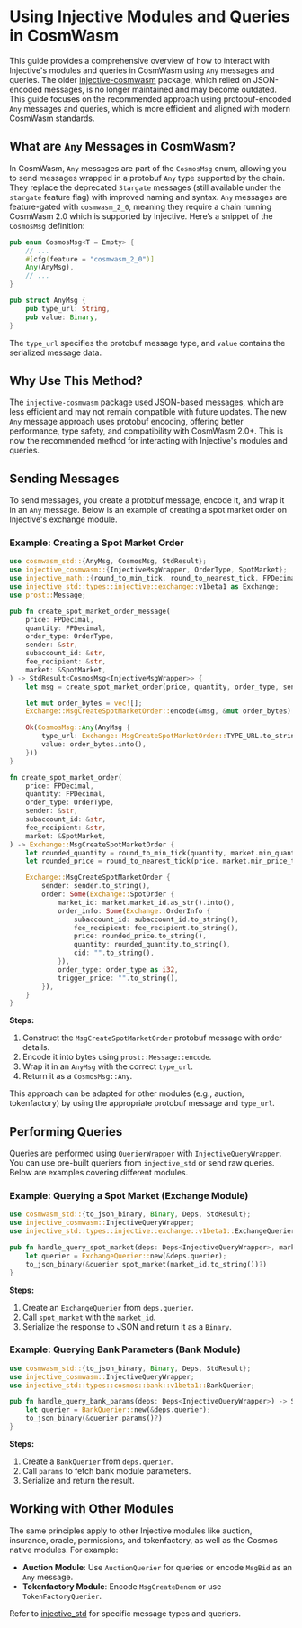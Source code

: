 # Using Injective Modules and Queries in CosmWasm

This guide provides a comprehensive overview of how to interact with Injective's modules and queries in CosmWasm using `Any` messages and queries. The older [injective-cosmwasm](https://github.com/InjectiveLabs/cw-injective/tree/dev/packages/injective-cosmwasm) package, which relied on JSON-encoded messages, is no longer maintained and may become outdated. This guide focuses on the recommended approach using protobuf-encoded `Any` messages and queries, which is more efficient and aligned with modern CosmWasm standards.

## What are `Any` Messages in CosmWasm?

In CosmWasm, `Any` messages are part of the `CosmosMsg` enum, allowing you to send messages wrapped in a protobuf `Any` type supported by the chain. They replace the deprecated `Stargate` messages (still available under the `stargate` feature flag) with improved naming and syntax. `Any` messages are feature-gated with `cosmwasm_2_0`, meaning they require a chain running CosmWasm 2.0 which is supported by Injective. Here’s a snippet of the `CosmosMsg` definition:

```rust
pub enum CosmosMsg<T = Empty> {
    // ...
    #[cfg(feature = "cosmwasm_2_0")]
    Any(AnyMsg),
    // ...
}

pub struct AnyMsg {
    pub type_url: String,
    pub value: Binary,
}
```

The `type_url` specifies the protobuf message type, and `value` contains the serialized message data.

## Why Use This Method?

The `injective-cosmwasm` package used JSON-based messages, which are less efficient and may not remain compatible with future updates. The new `Any` message approach uses protobuf encoding, offering better performance, type safety, and compatibility with CosmWasm 2.0+. This is now the recommended method for interacting with Injective's modules and queries.

## Sending Messages

To send messages, you create a protobuf message, encode it, and wrap it in an `Any` message. Below is an example of creating a spot market order on Injective's exchange module.

### Example: Creating a Spot Market Order

```rust
use cosmwasm_std::{AnyMsg, CosmosMsg, StdResult};
use injective_cosmwasm::{InjectiveMsgWrapper, OrderType, SpotMarket};
use injective_math::{round_to_min_tick, round_to_nearest_tick, FPDecimal};
use injective_std::types::injective::exchange::v1beta1 as Exchange;
use prost::Message;

pub fn create_spot_market_order_message(
    price: FPDecimal,
    quantity: FPDecimal,
    order_type: OrderType,
    sender: &str,
    subaccount_id: &str,
    fee_recipient: &str,
    market: &SpotMarket,
) -> StdResult<CosmosMsg<InjectiveMsgWrapper>> {
    let msg = create_spot_market_order(price, quantity, order_type, sender, subaccount_id, fee_recipient, market);

    let mut order_bytes = vec![];
    Exchange::MsgCreateSpotMarketOrder::encode(&msg, &mut order_bytes).unwrap();

    Ok(CosmosMsg::Any(AnyMsg {
        type_url: Exchange::MsgCreateSpotMarketOrder::TYPE_URL.to_string(),
        value: order_bytes.into(),
    }))
}

fn create_spot_market_order(
    price: FPDecimal,
    quantity: FPDecimal,
    order_type: OrderType,
    sender: &str,
    subaccount_id: &str,
    fee_recipient: &str,
    market: &SpotMarket,
) -> Exchange::MsgCreateSpotMarketOrder {
    let rounded_quantity = round_to_min_tick(quantity, market.min_quantity_tick_size);
    let rounded_price = round_to_nearest_tick(price, market.min_price_tick_size);

    Exchange::MsgCreateSpotMarketOrder {
        sender: sender.to_string(),
        order: Some(Exchange::SpotOrder {
            market_id: market.market_id.as_str().into(),
            order_info: Some(Exchange::OrderInfo {
                subaccount_id: subaccount_id.to_string(),
                fee_recipient: fee_recipient.to_string(),
                price: rounded_price.to_string(),
                quantity: rounded_quantity.to_string(),
                cid: "".to_string(),
            }),
            order_type: order_type as i32,
            trigger_price: "".to_string(),
        }),
    }
}
```

**Steps:**

1. Construct the `MsgCreateSpotMarketOrder` protobuf message with order details.
2. Encode it into bytes using `prost::Message::encode`.
3. Wrap it in an `AnyMsg` with the correct `type_url`.
4. Return it as a `CosmosMsg::Any`.

This approach can be adapted for other modules (e.g., auction, tokenfactory) by using the appropriate protobuf message and `type_url`.

## Performing Queries

Queries are performed using `QuerierWrapper` with `InjectiveQueryWrapper`. You can use pre-built queriers from `injective_std` or send raw queries. Below are examples covering different modules.

### Example: Querying a Spot Market (Exchange Module)

```rust
use cosmwasm_std::{to_json_binary, Binary, Deps, StdResult};
use injective_cosmwasm::InjectiveQueryWrapper;
use injective_std::types::injective::exchange::v1beta1::ExchangeQuerier;

pub fn handle_query_spot_market(deps: Deps<InjectiveQueryWrapper>, market_id: &str) -> StdResult<Binary> {
    let querier = ExchangeQuerier::new(&deps.querier);
    to_json_binary(&querier.spot_market(market_id.to_string())?)
}
```

**Steps:**

1. Create an `ExchangeQuerier` from `deps.querier`.
2. Call `spot_market` with the `market_id`.
3. Serialize the response to JSON and return it as a `Binary`.

### Example: Querying Bank Parameters (Bank Module)

```rust
use cosmwasm_std::{to_json_binary, Binary, Deps, StdResult};
use injective_cosmwasm::InjectiveQueryWrapper;
use injective_std::types::cosmos::bank::v1beta1::BankQuerier;

pub fn handle_query_bank_params(deps: Deps<InjectiveQueryWrapper>) -> StdResult<Binary> {
    let querier = BankQuerier::new(&deps.querier);
    to_json_binary(&querier.params()?)
}
```

**Steps:**

1. Create a `BankQuerier` from `deps.querier`.
2. Call `params` to fetch bank module parameters.
3. Serialize and return the result.

## Working with Other Modules

The same principles apply to other Injective modules like auction, insurance, oracle, permissions, and tokenfactory, as well as the Cosmos native modules. For example:

- **Auction Module**: Use `AuctionQuerier` for queries or encode `MsgBid` as an `Any` message.
- **Tokenfactory Module**: Encode `MsgCreateDenom` or use `TokenFactoryQuerier`.

Refer to [injective_std](https://github.com/InjectiveLabs/injective-rust/tree/dev/packages/injective-std) for specific message types and queriers.
